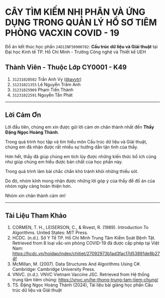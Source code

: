 # CÂY TÌM KIẾM NHỊ PHÂN VÀ ỨNG DỤNG TRONG QUẢN LÝ HỒ SƠ TIÊM PHÒNG VACXIN COVID - 19


Đồ án kết thúc học phần `24D1INF50900702`: **Cấu trúc dữ liệu và Giải thuật** tại Đại học Kinh tế TP. Hồ Chí Minh - Trường Công nghệ và Thiết kế UEH

## Thành Viên - Thuộc Lớp CY0001 - K49
1.	`31231020502` Trần Anh Vy	([@avytr](https://github.com/avytr))
2.	`31231021355` Lê Nguyễn Trâm Anh
3.	`31231025969` Phạm Tiến Thành
4.	`31231022591` Nguyễn Tấn Phát

______

## Lời Cảm Ơn
Lời đầu tiên, chúng em xin được gửi lời cảm ơn chân thành nhất đến **Thầy Đặng Ngọc Hoàng Thành**.

Trong quá trình học tập và tìm hiểu môn Cấu trúc dữ liệu và Giải thuật, chúng em đã nhận được rất nhiều sự hưỡng dẫn tận tình của thầy. 

Hơn hết, thầy đã giúp chúng em tích lũy được những kiến thức bổ ích cũng như giúp chúng em hiểu được bản chất của học phần này.

Trong quá trình làm bài chắc chắn khó tránh khỏi những thiếu sót. 

Do đó, nhóm kính mong nhận được những lời góp ý của thầy để đồ án của nhóm ngày càng hoàn thiện hơn.

Nhóm xin chân thành cảm ơn!
________

## Tài Liệu Tham Khảo
1. CORMEN, T. H., LEISERSON, C., & Rivest, R. (1989). Introduction To Algorithms. United States: MIT Press.
2. HCDC. (n.d.). Sở Y Tế TP. Hồ Chí Minh Trung Tâm Kiểm Soát Bệnh Tật. Retrieved from 8 loại vắc-xin phòng COVID-19 đã được cấp phép tại Việt Nam: https://hcdc.vn/hoidap/index/chitiet/27092973b1ad3fac17d53891de8b274f
3. McMillan, M. (2007). Data Structures And Algorithms Using C#. ‎Cambridge: ‎Cambridge University Press.
4. VNVC. (n.d.). VNVC Vietnam Vaccine JSC. Retrieved from Hệ thống trung tâm tiêm chủng: https://vnvc.vn/he-thong-trung-tam-tiem-chung/
5. TS. Đặng Ngọc Hoàng Thành (2024), Tài liệu bài giảng học phần Cấu trúc dữ liệu và Giải thuật

